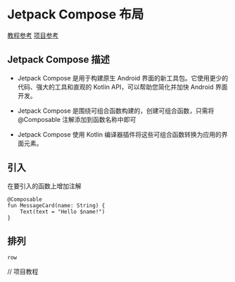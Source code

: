 # Jetpack Compose 布局
[教程参考](https://developer.android.google.cn/jetpack/compose/tutorial?hl=zh-cn)
[项目参考](https://github.com/android/nowinandroid?tab=readme-ov-file)
## Jetpack Compose 描述

* Jetpack Compose 是用于构建原生 Android 界面的新工具包。它使用更少的代码、强大的工具和直观的 Kotlin API，可以帮助您简化并加快 Android 界面开发。

* Jetpack Compose 是围绕可组合函数构建的，创建可组合函数，只需将 @Composable 注解添加到函数名称中即可

* Jetpack Compose 使用 Kotlin 编译器插件将这些可组合函数转换为应用的界面元素。

## 引入
在要引入的函数上增加注解
```
@Composable
fun MessageCard(name: String) {
    Text(text = "Hello $name!")
}

```
## 排列
```
row
``` 


// 项目教程
